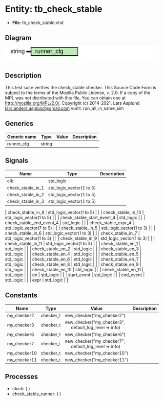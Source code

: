 # Entity: tb_check_stable

- **File**: tb_check_stable.vhd
## Diagram

![Diagram](tb_check_stable.svg "Diagram")
## Description

This test suite verifies the check_stable checker.
This Source Code Form is subject to the terms of the Mozilla Public
License, v. 2.0. If a copy of the MPL was not distributed with this file,
You can obtain one at http://mozilla.org/MPL/2.0/.
Copyright (c) 2014-2021, Lars Asplund lars.anders.asplund@gmail.com
vunit: run_all_in_same_sim
## Generics

| Generic name | Type   | Value | Description |
| ------------ | ------ | ----- | ----------- |
| runner_cfg   | string |       |             |
## Signals

| Name                       | Type                     | Description |
| -------------------------- | ------------------------ | ----------- |
| clk                        | std_logic                |             |
| check_stable_in_1          | std_logic_vector(1 to 5) |             |
|  check_stable_in_2         | std_logic_vector(1 to 5) |             |
|  check_stable_in_3         | std_logic_vector(1 to 5) |             |
| 
    check_stable_in_8     | std_logic_vector(1 to 5) |             |
|  check_stable_in_10        | std_logic_vector(1 to 5) |             |
| check_stable_start_event_4 | std_logic                |             |
| check_stable_end_event_4   | std_logic                |             |
| check_stable_expr_4        | std_logic_vector(7 to 9) |             |
| check_stable_in_5          | std_logic_vector(1 to 3) |             |
|  check_stable_in_6         | std_logic_vector(1 to 3) |             |
|  check_stable_in_7         | std_logic_vector(1 to 3) |             |
|  check_stable_in_9         | std_logic_vector(1 to 3) |             |
| 
    check_stable_in_11    | std_logic_vector(1 to 3) |             |
| check_stable_en_1          | std_logic                |             |
|  check_stable_en_2         | std_logic                |             |
|  check_stable_en_3         | std_logic                |             |
|  check_stable_en_4         | std_logic                |             |
| check_stable_en_5          | std_logic                |             |
|  check_stable_en_6         | std_logic                |             |
|  check_stable_en_7         | std_logic                |             |
|  check_stable_en_8         | std_logic                |             |
| check_stable_en_9          | std_logic                |             |
|  check_stable_en_10        | std_logic                |             |
|  check_stable_en_11        | std_logic                |             |
| en                         | std_logic                |             |
|  start_event               | std_logic                |             |
|  end_event                 | std_logic                |             |
|  expr                      | std_logic                |             |
## Constants

| Name         | Type      | Value                                                                                      | Description |
| ------------ | --------- | ------------------------------------------------------------------------------------------ | ----------- |
| my_checker2  | checker_t |  new_checker("my_checker2")                                                                |             |
| my_checker3  | checker_t |  new_checker("my_checker3",<br><span style="padding-left:20px"> default_log_level => info) |             |
| my_checker6  | checker_t |  new_checker("my_checker6")                                                                |             |
| my_checker7  | checker_t |  new_checker("my_checker7",<br><span style="padding-left:20px"> default_log_level => info) |             |
| my_checker10 | checker_t |  new_checker("my_checker10")                                                               |             |
| my_checker11 | checker_t |  new_checker("my_checker11")                                                               |             |
## Processes
- clock: (  )
- check_stable_runner: (  )

